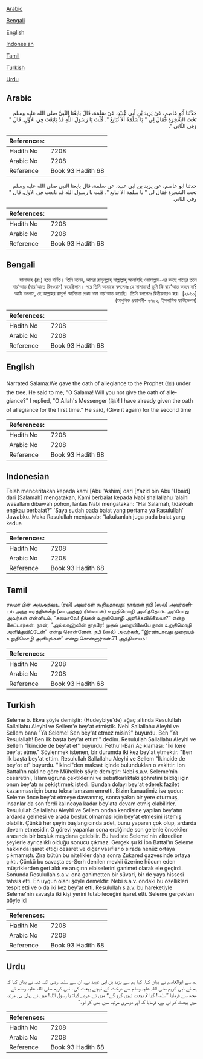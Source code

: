 [Arabic](#arabic)

[Bengali](#bengali)

[English](#english)

[Indonesian](#indonesian)

[Tamil](#tamil)

[Turkish](#turkish)

[Urdu](#urdu)

## Arabic


<div dir="rtl" lang="ar" style={{fontSize:'larger',backgroundColor:'#f8f9fa',padding:20}}>
حَدَّثَنَا أَبُو عَاصِمٍ، عَنْ يَزِيدَ بْنِ أَبِي عُبَيْدٍ، عَنْ سَلَمَةَ، قَالَ بَايَعْنَا النَّبِيَّ صلى الله عليه وسلم تَحْتَ الشَّجَرَةِ فَقَالَ لِي ‏"‏ يَا سَلَمَةُ أَلاَ تُبَايِعُ ‏"‏‏.‏ قُلْتُ يَا رَسُولَ اللَّهِ قَدْ بَايَعْتُ فِي الأَوَّلِ‏.‏ قَالَ ‏"‏ وَفِي الثَّانِي ‏"‏‏.‏
</div>
<div style={{backgroundColor:'#f8f9fa',padding:20, marginBottom: 10}}><table> <thead> <tr> <th>References:</th> <th></th> </tr> </thead> <tbody><tr><td>Hadith No</td><td>7208</td></tr><tr><td>Arabic No</td><td>7208</td></tr><tr><td>Reference</td><td>Book 93 Hadith 68</td></tr></tbody></table></div>


<div dir="rtl" lang="ar" style={{fontSize:'larger',backgroundColor:'#f8f9fa',padding:20}}>
حدثنا ابو عاصم، عن يزيد بن ابي عبيد، عن سلمة، قال بايعنا النبي صلى الله عليه وسلم تحت الشجرة فقال لي " يا سلمة الا تبايع ". قلت يا رسول الله قد بايعت في الاول. قال " وفي الثاني
</div>
<div style={{backgroundColor:'#f8f9fa',padding:20, marginBottom: 10}}><table> <thead> <tr> <th>References:</th> <th></th> </tr> </thead> <tbody><tr><td>Hadith No</td><td>7208</td></tr><tr><td>Arabic No</td><td>7208</td></tr><tr><td>Reference</td><td>Book 93 Hadith 68</td></tr></tbody></table></div>

## Bengali


<div dir="rtl" lang="bn" style={{fontSize:'larger',backgroundColor:'#f8f9fa',padding:20}}>
সালামাহ (রাঃ) হতে বর্ণিত। তিনি বলেন, আমরা রাসূলুল্লাহ্ সাল্লাল্লাহু আলাইহি ওয়াসাল্লাম-এর কাছে গাছের তলে বায়‘আত (বায়‘আতে রিদওয়ান) করেছিলাম। পরে তিনি আমাকে বললেনঃ হে সালামাহ! তুমি কি বায়‘আত করবে না? আমি বললাম, হে আল্লাহর রাসূল! আমিতো প্রথম দফা বায়‘আত করেছি। তিনি বললেনঃ দ্বিতীয়বারও কর। [২৯৬০] (আধুনিক প্রকাশনী- ৬৭০২, ইসলামিক ফাউন্ডেশন)
</div>
<div style={{backgroundColor:'#f8f9fa',padding:20, marginBottom: 10}}><table> <thead> <tr> <th>References:</th> <th></th> </tr> </thead> <tbody><tr><td>Hadith No</td><td>7208</td></tr><tr><td>Arabic No</td><td>7208</td></tr><tr><td>Reference</td><td>Book 93 Hadith 68</td></tr></tbody></table></div>

## English


<div dir="ltr" lang="en" style={{fontSize:'larger',backgroundColor:'#f8f9fa',padding:20}}>
Narrated Salama:We gave the oath of allegiance to the Prophet (ﷺ) under the tree. He said to me, "O Salama! Will you not give the oath of allegiance?" I replied, "O Allah's Messenger (ﷺ)! I have already given the oath of allegiance for the first time." He said, (Give it again) for the second time
</div>
<div style={{backgroundColor:'#f8f9fa',padding:20, marginBottom: 10}}><table> <thead> <tr> <th>References:</th> <th></th> </tr> </thead> <tbody><tr><td>Hadith No</td><td>7208</td></tr><tr><td>Arabic No</td><td>7208</td></tr><tr><td>Reference</td><td>Book 93 Hadith 68</td></tr></tbody></table></div>

## Indonesian


<div dir="ltr" lang="id" style={{fontSize:'larger',backgroundColor:'#f8f9fa',padding:20}}>
Telah menceritakan kepada kami [Abu 'Ashim] dari [Yazid bin Abu 'Ubaid] dari [Salamah] mengatakan, Kami berbaiat kepada Nabi shallallahu 'alaihi wasallam dibawah pohon, lantas Nabi mengatakan: "Hai Salamah, tidakkah engkau berbaiat?" 'Saya sudah pada baiat yang pertama ya Rasulullah' Jawabku. Maka Rasulullah menjawab: "lakukanlah juga pada baiat yang kedua
</div>
<div style={{backgroundColor:'#f8f9fa',padding:20, marginBottom: 10}}><table> <thead> <tr> <th>References:</th> <th></th> </tr> </thead> <tbody><tr><td>Hadith No</td><td>7208</td></tr><tr><td>Arabic No</td><td>7208</td></tr><tr><td>Reference</td><td>Book 93 Hadith 68</td></tr></tbody></table></div>

## Tamil


<div dir="ltr" lang="ta" style={{fontSize:'larger',backgroundColor:'#f8f9fa',padding:20}}>
சலமா பின் அல்அக்வஉ (ரலி) அவர்கள் கூறியதாவது: நாங்கள் நபி (ஸல்) அவர்களிடம் அந்த மரத்தின்கீழ் (பைஅத்துர் ரிள்வான்) உறுதிமொழி அளித்தோம். அப்போது அவர்கள் என்னிடம், “சலமாவே! நீங்கள் உறுதிமொழி அளிக்கவில்லையா?” என்று கேட்டார்கள். நான், “அல்லாஹ்வின் தூதரே! முதல் முறையிலேயே நான் உறுதிமொழி அளித்துவிட்டேன்” என்று சொன்னேன். நபி (ஸல்) அவர்கள், “இரண்டாவது முறையும் உறுதிமொழி அளியுங்கள்” என்று சொன்னார்கள்.71 அத்தியாயம் :
</div>
<div style={{backgroundColor:'#f8f9fa',padding:20, marginBottom: 10}}><table> <thead> <tr> <th>References:</th> <th></th> </tr> </thead> <tbody><tr><td>Hadith No</td><td>7208</td></tr><tr><td>Arabic No</td><td>7208</td></tr><tr><td>Reference</td><td>Book 93 Hadith 68</td></tr></tbody></table></div>

## Turkish


<div dir="ltr" lang="tr" style={{fontSize:'larger',backgroundColor:'#f8f9fa',padding:20}}>
Seleme b. Ekva şöyle demiştir: (Hudeybiye'de) ağaç altında ResuluIlah Sallallahu Aleyhi ve Sellem'e bey'at etmiştik. Nebi Sallallahu Aleyhi ve Sellem bana "Ya Seleme! Sen bey'at etmez misin?" buyurdu. Ben "Ya Resulallah! Ben ilk başta bey'at ettim!" dedim. Resulullah Sallallahu Aleyhi ve Sellem "İkincide de bey'at et" buyurdu. Fethu'l-Bari Açıklaması: "İki kere bey'at etme." Söylenmek istenen, bir durumda iki kez bey'at etmektir. "Ben ilk başta bey'at ettim. Resulullah Sallallahu Aleyhi ve Sellem "İkincide de bey'ot et" buyurdu. "İkinci"den maksat içinde bulundukları o vakittir. İbn Battal'ın nakline göre Mühelleb şöyle demiştir: Nebi s.a.v. Seleme'nin cesaretini, İslam uğruna çektiklerini ve sebatkarlıktaki şöhretini bildiği için onun bey'atı nı pekiştirmek istedi. Bundan dolayı bey'at ederek fazilet kazanması için bunu tekrarlamasını emretti. Bizim kanaatimiz ise şudur: Seleme önce bey'at etmeye davranmış, sonra yakın bir yere oturmuş, insanlar da son ferdi kalıncaya kadar bey'ata devam etmiş olabilirler. Resulullah Sallallahu Aleyhi ve Sellem ondan kendisine yapılan bey'atın ardarda gelmesi ve arada boşluk olmaması için bey'at etmesini istemiş olabilir. Çünkü her şeyin başlangıcında adet, bunu yapanın çok olup, ardarda devam etmesidir. O görevi yapanlar sona erdiğinde son gelenle öncekiler arasında bir boşluk meydana gelebilir. Bu hadiste Seleme'nin zikredilen şeylerle ayrıcalıklı olduğu sonucu çıkmaz. Gerçek şu ki İbn Battal'ın Seleme hakkında işaret ettiği cesaret ve diğer vasıflar o sırada henüz ortaya çıkmamıştı. Zira bütün bu nitelikler daha sonra Zukared gazvesinde ortaya çıktı. Çünkü bu savaşta es-Serh denilen mevkii üzerine hücum eden müşriklerden geri aldı ve anıçırın elbiselerini ganimet olarak ele geçirdi. Sonunda Resulullah s.a.v. ona ganimetten bir süvari, bir de yaya hissesi tahsis etti. En uygun olanı şöyle demektir: Nebi s.a.v. ondaki bu özellikleri tespit etti ve o da iki kez bey'at etti. Resulullah s.a.v. bu hareketiyle Seleme'nin savaşta iki kişi yerini tutabileceğini işaret etti. Seleme gerçekten böyle idi
</div>
<div style={{backgroundColor:'#f8f9fa',padding:20, marginBottom: 10}}><table> <thead> <tr> <th>References:</th> <th></th> </tr> </thead> <tbody><tr><td>Hadith No</td><td>7208</td></tr><tr><td>Arabic No</td><td>7208</td></tr><tr><td>Reference</td><td>Book 93 Hadith 68</td></tr></tbody></table></div>

## Urdu


<div dir="rtl" lang="ur" style={{fontSize:'larger',backgroundColor:'#f8f9fa',padding:20}}>
ہم سے ابوالعاصم نے بیان کیا، کہا ہم سے یزید بن ابی عبید نے، ان سے سلمہ رضی اللہ عنہ نے بیان کیا کہ ہم نے نبی کریم صلی اللہ علیہ وسلم سے درخت کے نیچے بیعت کی۔ نبی کریم صلی اللہ علیہ وسلم نے مجھ سے فرمایا ”سلمہ! کیا تم بیعت نہیں کرو گے؟ میں نے عرض کیا: یا رسول اللہ! میں نے پہلی ہی مرتبہ میں بیعت کر لی ہے، فرمایا کہ اور دوسری مرتبہ میں بھی کر لو۔“
</div>
<div style={{backgroundColor:'#f8f9fa',padding:20, marginBottom: 10}}><table> <thead> <tr> <th>References:</th> <th></th> </tr> </thead> <tbody><tr><td>Hadith No</td><td>7208</td></tr><tr><td>Arabic No</td><td>7208</td></tr><tr><td>Reference</td><td>Book 93 Hadith 68</td></tr></tbody></table></div>